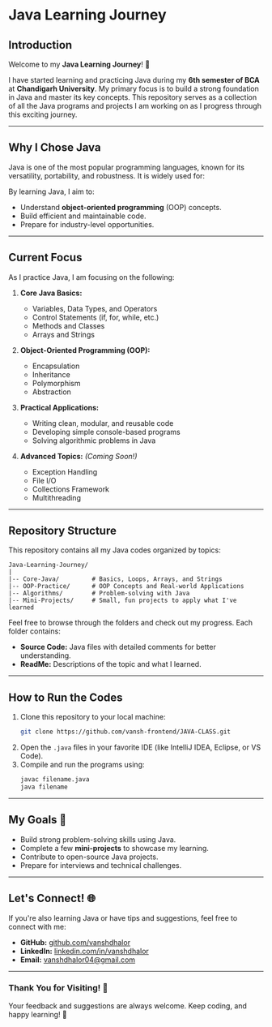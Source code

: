 # Java Learning Journey

## Introduction

Welcome to my **Java Learning Journey**! 🎉

I have started learning and practicing Java during my **6th semester of BCA** at **Chandigarh University**. My primary focus is to build a strong foundation in Java and master its key concepts. This repository serves as a collection of all the Java programs and projects I am working on as I progress through this exciting journey.

---

## Why I Chose Java

Java is one of the most popular programming languages, known for its versatility, portability, and robustness. It is widely used for:
<!-- - **Web Development**
- **Android App Development**
- **Enterprise Applications**
- **Game Development** -->

By learning Java, I aim to:
- Understand **object-oriented programming** (OOP) concepts.
- Build efficient and maintainable code.
- Prepare for industry-level opportunities.

---

## Current Focus

As I practice Java, I am focusing on the following:
1. **Core Java Basics:**
   - Variables, Data Types, and Operators
   - Control Statements (if, for, while, etc.)
   - Methods and Classes
   - Arrays and Strings

2. **Object-Oriented Programming (OOP):**
   - Encapsulation
   - Inheritance
   - Polymorphism
   - Abstraction

3. **Practical Applications:**
   - Writing clean, modular, and reusable code
   - Developing simple console-based programs
   - Solving algorithmic problems in Java

4. **Advanced Topics:** *(Coming Soon!)*
   - Exception Handling
   - File I/O
   - Collections Framework
   - Multithreading

---

## Repository Structure

This repository contains all my Java codes organized by topics:

```
Java-Learning-Journey/
|
|-- Core-Java/         # Basics, Loops, Arrays, and Strings
|-- OOP-Practice/      # OOP Concepts and Real-world Applications
|-- Algorithms/        # Problem-solving with Java
|-- Mini-Projects/     # Small, fun projects to apply what I've learned
```

Feel free to browse through the folders and check out my progress. Each folder contains:
- **Source Code:** Java files with detailed comments for better understanding.
- **ReadMe:** Descriptions of the topic and what I learned.

---

## How to Run the Codes

1. Clone this repository to your local machine:
   ```bash
   git clone https://github.com/vansh-frontend/JAVA-CLASS.git
   ```
2. Open the `.java` files in your favorite IDE (like IntelliJ IDEA, Eclipse, or VS Code).
3. Compile and run the programs using:
   ```bash
   javac filename.java
   java filename
   ```

---

## My Goals 🎯

- Build strong problem-solving skills using Java.
- Complete a few **mini-projects** to showcase my learning.
- Contribute to open-source Java projects.
- Prepare for interviews and technical challenges.

---

## Let's Connect! 🌐

If you're also learning Java or have tips and suggestions, feel free to connect with me:
- **GitHub:** [github.com/vanshdhalor](https://github.com/vansh-frontend)
- **LinkedIn:** [linkedin.com/in/vanshdhalor](https://www.linkedin.com/in/vansh-dhalor-000a7524a/)
- **Email:** vanshdhalor04@gmail.com

---

### Thank You for Visiting! 🙌

Your feedback and suggestions are always welcome. Keep coding, and happy learning! 🚀

